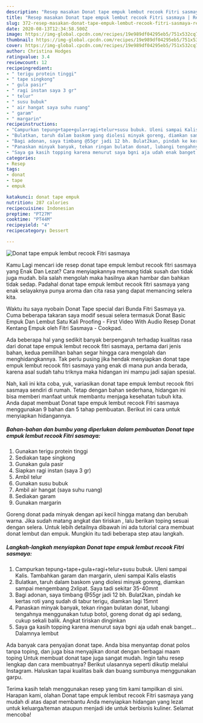 ```yaml
---
description: "Resep masakan Donat tape empuk lembut recook Fitri sasmaya | Resep Membuat Donat tape empuk lembut recook Fitri sasmaya Yang Paling Enak"
title: "Resep masakan Donat tape empuk lembut recook Fitri sasmaya | Resep Membuat Donat tape empuk lembut recook Fitri sasmaya Yang Paling Enak"
slug: 372-resep-masakan-donat-tape-empuk-lembut-recook-fitri-sasmaya-resep-membuat-donat-tape-empuk-lembut-recook-fitri-sasmaya-yang-paling-enak
date: 2020-08-13T12:34:58.500Z
image: https://img-global.cpcdn.com/recipes/19e989df04295eb5/751x532cq70/donat-tape-empuk-lembut-recook-fitri-sasmaya-foto-resep-utama.jpg
thumbnail: https://img-global.cpcdn.com/recipes/19e989df04295eb5/751x532cq70/donat-tape-empuk-lembut-recook-fitri-sasmaya-foto-resep-utama.jpg
cover: https://img-global.cpcdn.com/recipes/19e989df04295eb5/751x532cq70/donat-tape-empuk-lembut-recook-fitri-sasmaya-foto-resep-utama.jpg
author: Christina Hodges
ratingvalue: 3.4
reviewcount: 12
recipeingredient:
- " terigu protein tinggi"
- " tape singkong"
- " gula pasir"
- " ragi instan saya 3 gr"
- " telur"
- " susu bubuk"
- " air hangat saya suhu ruang"
- " garam"
- " margarin"
recipeinstructions:
- "Campurkan tepung+tape+gula+ragi+telur+susu bubuk. Uleni sampai Kalis. Tambahkan garam dan margarin, uleni sampai Kalis elastis"
- "Bulatkan, taruh dalam baskom yang diolesi minyak goreng, diamkan sampai mengembang 2xlipat. Saya tadi sekitar 35-40mnt"
- "Bagi adonan, saya timbang @55gr jadi 12 bh. Bulat2kan, pindah ke kertas roti yang sudah di tabur terigu, diamkan lagi 15mnt"
- "Panaskan minyak banyak, tekan ringan bulatan donat, lubangi tengahnya menggunakan tutup botol, goreng donat dg api sedang, cukup sekali balik. Angkat tiriskan dinginkan"
- "Saya ga kasih topping karena menurut saya bgni aja udah enak banget... Dalamnya lembut"
categories:
- Resep
tags:
- donat
- tape
- empuk

katakunci: donat tape empuk 
nutrition: 287 calories
recipecuisine: Indonesian
preptime: "PT27M"
cooktime: "PT44M"
recipeyield: "4"
recipecategory: Dessert

---
```



![Donat tape empuk lembut recook Fitri sasmaya](https://img-global.cpcdn.com/recipes/19e989df04295eb5/751x532cq70/donat-tape-empuk-lembut-recook-fitri-sasmaya-foto-resep-utama.jpg)

Kamu Lagi mencari ide resep donat tape empuk lembut recook fitri sasmaya yang Enak Dan Lezat? Cara menyiapkannya memang tidak susah dan tidak juga mudah. bila salah mengolah maka hasilnya akan hambar dan bahkan tidak sedap. Padahal donat tape empuk lembut recook fitri sasmaya yang enak selayaknya punya aroma dan cita rasa yang dapat memancing selera kita.

Waktu itu saya nyobain Donat Tape special dari Bunda Fitri Sasmaya ya. Cuma beberapa takaran saya modif sesuai selera termasuk Donat Basic Empuk Dan Lembut Satu Kali Proofing - First Video With Audio Resep Donat Kentang Empuk oleh Fitri Sasmaya - Cookpad.

Ada beberapa hal yang sedikit banyak berpengaruh terhadap kualitas rasa dari donat tape empuk lembut recook fitri sasmaya, pertama dari jenis bahan, kedua pemilihan bahan segar hingga cara mengolah dan menghidangkannya. Tak perlu pusing jika hendak menyiapkan donat tape empuk lembut recook fitri sasmaya yang enak di mana pun anda berada, karena asal sudah tahu triknya maka hidangan ini mampu jadi sajian spesial.


Nah, kali ini kita coba, yuk, variasikan donat tape empuk lembut recook fitri sasmaya sendiri di rumah. Tetap dengan bahan sederhana, hidangan ini bisa memberi manfaat untuk membantu menjaga kesehatan tubuh kita. Anda dapat membuat Donat tape empuk lembut recook Fitri sasmaya menggunakan 9 bahan dan 5 tahap pembuatan. Berikut ini cara untuk menyiapkan hidangannya.

<!--inarticleads1-->

##### Bahan-bahan dan bumbu yang diperlukan dalam pembuatan Donat tape empuk lembut recook Fitri sasmaya:

1. Gunakan  terigu protein tinggi
1. Sediakan  tape singkong
1. Gunakan  gula pasir
1. Siapkan  ragi instan (saya 3 gr)
1. Ambil  telur
1. Gunakan  susu bubuk
1. Ambil  air hangat (saya suhu ruang)
1. Sediakan  garam
1. Gunakan  margarin


Goreng donat pada minyak dengan api kecil hingga matang dan berubah warna. Jika sudah matang angkat dan tiriskan , lalu berikan toping sesuai dengan selera. Untuk lebih detailnya dibawah ini ada tutorial cara membuat donat lembut dan empuk. Mungkin itu tadi beberapa step atau langkah. 

<!--inarticleads2-->

##### Langkah-langkah menyiapkan Donat tape empuk lembut recook Fitri sasmaya:

1. Campurkan tepung+tape+gula+ragi+telur+susu bubuk. Uleni sampai Kalis. Tambahkan garam dan margarin, uleni sampai Kalis elastis
1. Bulatkan, taruh dalam baskom yang diolesi minyak goreng, diamkan sampai mengembang 2xlipat. Saya tadi sekitar 35-40mnt
1. Bagi adonan, saya timbang @55gr jadi 12 bh. Bulat2kan, pindah ke kertas roti yang sudah di tabur terigu, diamkan lagi 15mnt
1. Panaskan minyak banyak, tekan ringan bulatan donat, lubangi tengahnya menggunakan tutup botol, goreng donat dg api sedang, cukup sekali balik. Angkat tiriskan dinginkan
1. Saya ga kasih topping karena menurut saya bgni aja udah enak banget... Dalamnya lembut


Ada banyak cara penyajian donat tape. Anda bisa menyantap donat polos tanpa toping, dan juga bisa menyajikan donat dengan berbagai maam toping Untuk membuat donat tape juga sangat mudah. Ingin tahu resep lengkap dan cara membuatnya? Berikut ulasannya seperti dikutip melalui Instagram. Haluskan tapai kualitas baik dan buang sumbunya menggunakan garpu. 

Terima kasih telah menggunakan resep yang tim kami tampilkan di sini. Harapan kami, olahan Donat tape empuk lembut recook Fitri sasmaya yang mudah di atas dapat membantu Anda menyiapkan hidangan yang lezat untuk keluarga/teman ataupun menjadi ide untuk berbisnis kuliner. Selamat mencoba!
